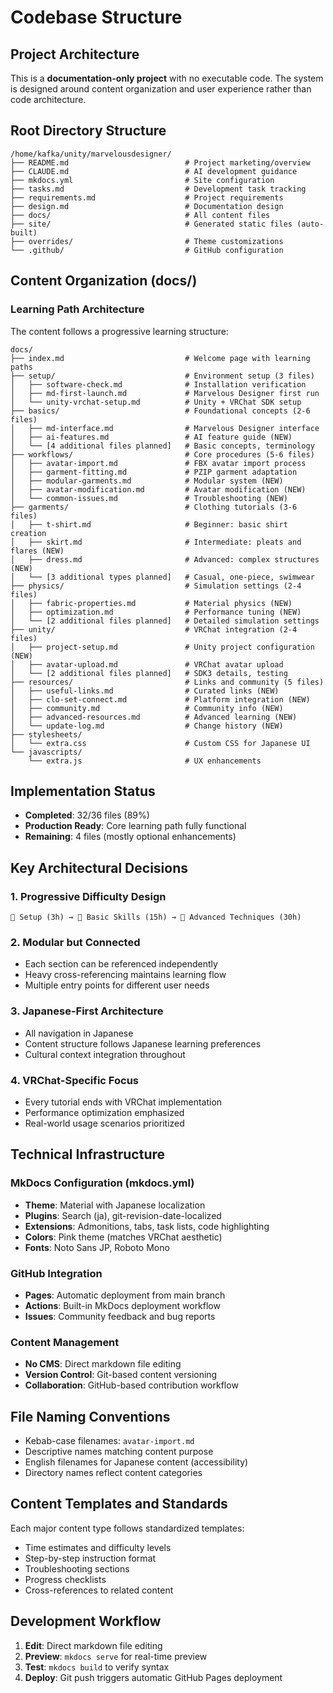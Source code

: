 # Codebase Structure

## Project Architecture
This is a **documentation-only project** with no executable code. The system is designed around content organization and user experience rather than code architecture.

## Root Directory Structure
```
/home/kafka/unity/marvelousdesigner/
├── README.md                          # Project marketing/overview
├── CLAUDE.md                          # AI development guidance
├── mkdocs.yml                         # Site configuration
├── tasks.md                           # Development task tracking
├── requirements.md                    # Project requirements
├── design.md                          # Documentation design
├── docs/                              # All content files
├── site/                              # Generated static files (auto-built)
├── overrides/                         # Theme customizations
└── .github/                           # GitHub configuration
```

## Content Organization (docs/)

### Learning Path Architecture
The content follows a progressive learning structure:

```
docs/
├── index.md                           # Welcome page with learning paths
├── setup/                             # Environment setup (3 files)
│   ├── software-check.md              # Installation verification
│   ├── md-first-launch.md             # Marvelous Designer first run
│   └── unity-vrchat-setup.md          # Unity + VRChat SDK setup
├── basics/                            # Foundational concepts (2-6 files)
│   ├── md-interface.md                # Marvelous Designer interface
│   ├── ai-features.md                 # AI feature guide (NEW)
│   └── [4 additional files planned]   # Basic concepts, terminology
├── workflows/                         # Core procedures (5-6 files)
│   ├── avatar-import.md               # FBX avatar import process
│   ├── garment-fitting.md             # PZIP garment adaptation
│   ├── modular-garments.md            # Modular system (NEW)
│   ├── avatar-modification.md         # Avatar modification (NEW)
│   └── common-issues.md               # Troubleshooting (NEW)
├── garments/                          # Clothing tutorials (3-6 files)
│   ├── t-shirt.md                     # Beginner: basic shirt creation
│   ├── skirt.md                       # Intermediate: pleats and flares (NEW)
│   ├── dress.md                       # Advanced: complex structures (NEW)
│   └── [3 additional types planned]   # Casual, one-piece, swimwear
├── physics/                           # Simulation settings (2-4 files)
│   ├── fabric-properties.md           # Material physics (NEW)
│   ├── optimization.md                # Performance tuning (NEW)
│   └── [2 additional files planned]   # Detailed simulation settings
├── unity/                             # VRChat integration (2-4 files)
│   ├── project-setup.md               # Unity project configuration (NEW)
│   ├── avatar-upload.md               # VRChat avatar upload
│   └── [2 additional files planned]   # SDK3 details, testing
├── resources/                         # Links and community (5 files)
│   ├── useful-links.md                # Curated links (NEW)
│   ├── clo-set-connect.md             # Platform integration (NEW)
│   ├── community.md                   # Community info (NEW)
│   ├── advanced-resources.md          # Advanced learning (NEW)
│   └── update-log.md                  # Change history (NEW)
├── stylesheets/
│   └── extra.css                      # Custom CSS for Japanese UI
└── javascripts/
    └── extra.js                       # UX enhancements
```

## Implementation Status
- **Completed**: 32/36 files (89%)
- **Production Ready**: Core learning path fully functional
- **Remaining**: 4 files (mostly optional enhancements)

## Key Architectural Decisions

### 1. Progressive Difficulty Design
```
🌱 Setup (3h) → 🌿 Basic Skills (15h) → 🌳 Advanced Techniques (30h)
```

### 2. Modular but Connected
- Each section can be referenced independently
- Heavy cross-referencing maintains learning flow
- Multiple entry points for different user needs

### 3. Japanese-First Architecture
- All navigation in Japanese
- Content structure follows Japanese learning preferences
- Cultural context integration throughout

### 4. VRChat-Specific Focus
- Every tutorial ends with VRChat implementation
- Performance optimization emphasized
- Real-world usage scenarios prioritized

## Technical Infrastructure

### MkDocs Configuration (mkdocs.yml)
- **Theme**: Material with Japanese localization
- **Plugins**: Search (ja), git-revision-date-localized
- **Extensions**: Admonitions, tabs, task lists, code highlighting
- **Colors**: Pink theme (matches VRChat aesthetic)
- **Fonts**: Noto Sans JP, Roboto Mono

### GitHub Integration
- **Pages**: Automatic deployment from main branch
- **Actions**: Built-in MkDocs deployment workflow
- **Issues**: Community feedback and bug reports

### Content Management
- **No CMS**: Direct markdown file editing
- **Version Control**: Git-based content versioning
- **Collaboration**: GitHub-based contribution workflow

## File Naming Conventions
- Kebab-case filenames: `avatar-import.md`
- Descriptive names matching content purpose
- English filenames for Japanese content (accessibility)
- Directory names reflect content categories

## Content Templates and Standards
Each major content type follows standardized templates:
- Time estimates and difficulty levels
- Step-by-step instruction format
- Troubleshooting sections
- Progress checklists
- Cross-references to related content

## Development Workflow
1. **Edit**: Direct markdown file editing
2. **Preview**: `mkdocs serve` for real-time preview
3. **Test**: `mkdocs build` to verify syntax
4. **Deploy**: Git push triggers automatic GitHub Pages deployment